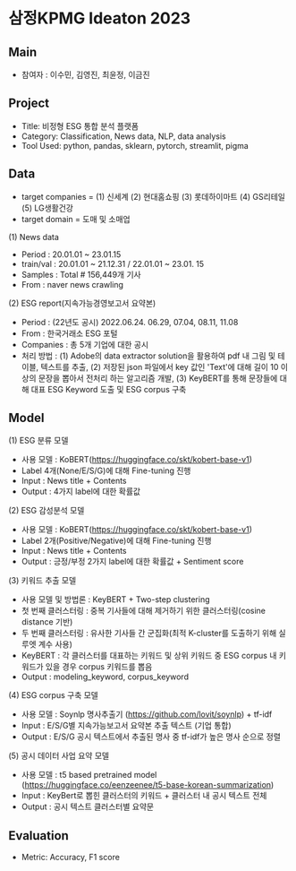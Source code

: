 # 삼정KPMG Ideaton 2023

## Main
- 참여자 : 이수민, 김영진, 최윤정, 이금진

## Project
- Title: 비정형 ESG 통합 분석 플랫폼
- Category: Classification, News data, NLP, data analysis
- Tool Used: python, pandas, sklearn, pytorch, streamlit, pigma

## Data
- target companies = (1) 신세계 (2) 현대홈쇼핑 (3) 롯데하이마트 (4) GS리테일 (5) LG생활건강
- target domain = 도매 및 소매업

(1) News data
- Period :  20.01.01 ~ 23.01.15
- train/val : 20.01.01 ~ 21.12.31 / 22.01.01 ~ 23.01. 15
- Samples : Total # 156,449개 기사
- From : naver news crawling

(2) ESG report(지속가능경영보고서 요약본)
- Period : (22년도 공시) 2022.06.24. 06.29, 07.04, 08.11, 11.08  
- From : 한국거래소 ESG 포털
- Companies : 총 5개 기업에 대한 공시
- 처리 방법 : (1) Adobe의 data extractor solution을 활용하여 pdf 내 그림 및 테이블, 텍스트를 추출, (2) 저장된 json 파일에서 key 값인 'Text'에 대해 길이 10 이상의 문장을 뽑아서 전처리 하는 알고리즘 개발, (3) KeyBERT를 통해 문장들에 대해 대표 ESG Keyword 도출 및 ESG corpus 구축

## Model

(1) ESG 분류 모델
- 사용 모델 : KoBERT(https://huggingface.co/skt/kobert-base-v1)
- Label 4개(None/E/S/G)에 대해 Fine-tuning 진행
- Input : News title + Contents
- Output : 4가지 label에 대한 확률값

(2) ESG 감성분석 모델
- 사용 모델 : KoBERT(https://huggingface.co/skt/kobert-base-v1)
- Label 2개(Positive/Negative)에 대해 Fine-tuning 진행
- Input : News title + Contents
- Output : 긍정/부정 2가지 label에 대한 확률값 + Sentiment score

(3) 키워드 추출 모델
- 사용 모델 및 방법론 : KeyBERT + Two-step clustering
- 첫 번째 클러스터링 : 중복 기사들에 대해 제거하기 위한 클러스터링(cosine distance 기반)
- 두 번째 클러스터링 : 유사한 기사들 간 군집화(최적 K-cluster를 도출하기 위해 실루엣 계수 사용)
- KeyBERT : 각 클러스터를 대표하는 키워드 및 상위 키워드 중 ESG corpus 내 키워드가 있을 경우 corpus 키워드를 뽑음
- Output : modeling_keyword, corpus_keyword

(4) ESG corpus 구축 모델
- 사용 모델 : Soynlp 명사추출기 (https://github.com/lovit/soynlp) + tf-idf
- Input : E/S/G별 지속가능보고서 요약본 추출 텍스트 (기업 통합)
- Output : E/S/G 공시 텍스트에서 추출된 명사 중 tf-idf가 높은 명사 순으로 정렬

(5) 공시 데이터 사업 요약 모델
- 사용 모델 : t5 based pretrained model (https://huggingface.co/eenzeenee/t5-base-korean-summarization)
- Input : KeyBert로 뽑힌 클러스터의 키워드 + 클러스터 내 공시 텍스트 전체
- Output : 공시 텍스트 클러스터별 요약문

## Evaluation
- Metric: Accuracy, F1 score
